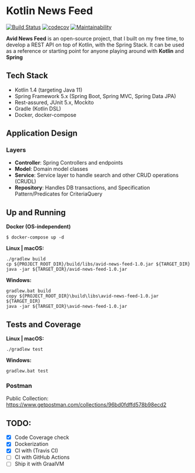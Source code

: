 # Kotlin News Feed 
[![Build Status](https://travis-ci.org/iobruno/kotlin-news-feed.svg?branch=master)](https://travis-ci.org/iobruno/kotlin-news-feed)
[![codecov](https://codecov.io/gh/iobruno/kotlin-news-feed/branch/master/graph/badge.svg?token=8SAc9VEqxW)](https://codecov.io/gh/iobruno/kotlin-news-feed)
[![Maintainability](https://api.codeclimate.com/v1/badges/3203ff55a8ce4d832e8d/maintainability)](https://codeclimate.com/github/iobruno/kotlin-shop/maintainability)

**Avid News Feed** is an open-source project, that I built on my free time, to develop a REST API on top of Kotlin, 
with the Spring Stack. It can be used as a reference or starting point for anyone playing around with **Kotlin** and **Spring**

## Tech Stack
- Kotlin 1.4 (targeting Java 11)
- Spring Framework 5.x (Spring Boot, Spring MVC, Spring Data JPA)
- Rest-assured, JUnit 5.x, Mockito
- Gradle (Kotlin DSL)
- Docker, docker-compose

## Application Design

### Layers
- **Controller**: Spring Controllers and endpoints
- **Model**: Domain model classes
- **Service**: Service layer to handle search and other CRUD operations (CRUDL)
- **Repository**: Handles DB transactions, and Specification Pattern/Predicates for CriteriaQuery

## Up and Running 

**Docker (OS-independent)**
```
$ docker-compose up -d
```

**Linux | macOS:**
```
./gradlew build
cp ${PROJECT_ROOT_DIR}/build/libs/avid-news-feed-1.0.jar ${TARGET_DIR}
java -jar ${TARGET_DIR}/avid-news-feed-1.0.jar
```

**Windows:**
```
gradlew.bat build
copy ${PROJECT_ROOT_DIR}\build\libs\avid-news-feed-1.0.jar ${TARGET_DIR}
java -jar ${TARGET_DIR}\avid-news-feed-1.0.jar
```

## Tests and Coverage

**Linux | macOS:**
```
./gradlew test
```

**Windows:**
```
gradlew.bat test
```

### Postman

Public Collection:
https://www.getpostman.com/collections/96bd0fdffd578b98ecd2

## TODO:
- [x] Code Coverage check
- [x] Dockerization
- [x] CI with (Travis CI)
- [ ] CI with GitHub Actions
- [ ] Ship it with GraalVM
